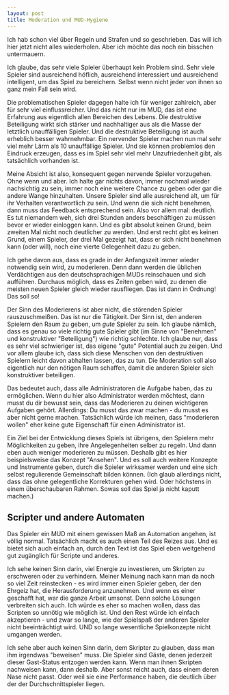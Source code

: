 ```yaml
---
layout: post
title: Moderation und MUD-Hygiene
---
```


Ich hab schon viel über Regeln und Strafen und so geschrieben. Das will ich hier jetzt nicht alles wiederholen. Aber ich möchte das noch ein bisschen untermauern.

Ich glaube, das sehr viele Spieler überhaupt kein Problem sind. Sehr viele Spieler sind ausreichend höflich, ausreichend interessiert und ausreichend intelligent, um das Spiel zu bereichern. Selbst wenn nicht jeder von ihnen so ganz mein Fall sein wird.

Die problematischen Spieler dagegen halte ich für weniger zahlreich, aber für sehr viel einflussreicher. Und das nicht nur im MUD, das ist eine Erfahrung aus eigentlich allen Bereichen des Lebens. Die destruktive Beteiligung wirkt sich stärker und nachhaltiger aus als die Masse der letztlich unauffälligen Spieler. Und die destruktive Beteiligung ist auch erheblich besser wahrnehmbar. Ein nervender Spieler machen nun mal sehr viel mehr Lärm als 10 unauffällige Spieler. Und sie können problemlos den Eindruck erzeugen, dass es im Spiel sehr viel mehr Unzufriedenheit gibt, als tatsächlich vorhanden ist.

Meine Absicht ist also, konsequent gegen nervende Spieler vorzugehen. Ohne wenn und aber. Ich halte gar nichts davon, immer nochmal wieder nachsichtig zu sein, immer noch eine weitere Chance zu geben oder gar die andere Wange hinzuhalten. Unsere Spieler sind alle ausreichend alt, um für ihr Verhalten verantwortlich zu sein. Und wenn die sich nicht benehmen, dann muss das Feedback entsprechend sein. Also vor allem mal: deutlich. Es tut niemandem weh, sich drei Stunden anders beschäftigen zu müssen bevor er wieder einloggen kann. Und es gibt absolut keinen Grund, beim zweiten Mal nicht noch deutlicher zu werden. Und erst recht gibt es keinen Grund, einem Spieler, der drei Mal gezeigt hat, dass er sich nicht benehmen kann (oder will), noch eine vierte Gelegenheit dazu zu geben.

Ich gehe davon aus, dass es grade in der Anfangszeit immer wieder notwendig sein wird, zu moderieren. Denn dann werden die üblichen Verdächtigen aus den deutschsprachigen MUDs reinschauen und sich aufführen. Durchaus möglich, dass es Zeiten geben wird, zu denen die meisten neuen Spieler gleich wieder rausfliegen. Das ist dann in Ordnung! Das soll so!

Der Sinn des Moderierens ist aber nicht, die störenden Spieler rauszuschmeißen. Das ist nur die Tätigkeit. Der Sinn ist, den anderen Spielern den Raum zu geben, um _gute_ Spieler zu sein. Ich glaube nämlich, dass es genau so viele richtig gute Spieler gibt (im Sinne von "Benehmen" und konstruktiver "Beteiligung") wie richtig schlechte. Ich glaube nur, dass es sehr viel schwieriger ist, das eigene "gute" Potential auch zu zeigen. Und vor allem glaube ich, dass sich diese Menschen von den destruktiven Spielern leicht davon abhalten lassen, das zu tun. Die Moderation soll also eigentlich nur den nötigen Raum schaffen, damit die anderen Spieler sich konstruktiver beteiligen.

Das bedeutet auch, dass alle Administratoren die Aufgabe haben, das zu ermöglichen. Wenn du hier also Administrator werden möchtest, dann musst du dir bewusst sein, dass das Moderieren zu deinen wichtigeren Aufgaben gehört. Allerdings: Du musst das zwar machen - du musst es aber nicht gerne machen. Tatsächlich würde ich meinen, dass "moderieren wollen" eher keine gute Eigenschaft für einen Administrator ist.

Ein Ziel bei der Entwicklung dieses Spiels ist übrigens, den Spielern mehr Möglichkeiten zu geben, ihre Angelegenheiten selber zu regeln. Und dann eben auch weniger moderieren zu müssen. Deshalb gibt es hier beispielsweise das Konzept "Ansehen". Und es soll auch weitere Konzepte und Instrumente geben, durch die Spieler wirksamer werden und eine sich selbst regulierende Gemeinschaft bilden können. (Ich glaub allerdings nicht, dass das ohne gelegentliche Korrekturen gehen wird. Oder höchstens in einem überschaubaren Rahmen. Sowas soll das Spiel ja nicht kaputt machen.)

## Scripter und andere Automaten

Das Spieler ein MUD mit einem gewissen Maß an Automation angehen, ist völlig normal. Tatsächlich macht es auch einen Teil des Reizes aus. Und es bietet sich auch einfach an, durch den Text ist das Spiel eben weitgehend gut zugänglich für Scripte und anderes.

Ich sehe keinen Sinn darin, viel Energie zu investieren, um Skripten zu erschweren oder zu verhindern. Meiner Meinung nach kann man da noch so viel Zeit reinstecken - es wird immer einen Spieler geben, der den Ehrgeiz hat, die Herausforderung anzunehmen. Und wenn es einer geschafft hat, war die ganze Arbeit umsonst. Denn solche Lösungen verbreiten sich auch. Ich würde es eher so machen wollen, dass das Scripten so unnötig wie möglich ist. Und den Rest würde ich einfach akzeptieren - und zwar so lange, wie der Spielspaß der anderen Spieler nicht beeinträchtigt wird. UND so lange wesentliche Spielkonzepte nicht umgangen werden.

Ich sehe aber auch keinen Sinn darin, dem Skripter zu glauben, dass man ihm irgendwas "beweisen" muss. Die Spieler sind Gäste, denen jederzeit dieser Gast-Status entzogen werden kann. Wenn man ihnen Skripten nachweisen kann, dann deshalb. Aber sonst reicht auch, dass einem deren Nase nicht passt. Oder weil sie eine Performance haben, die deutlich über der der Durchschnittspieler liegen.
